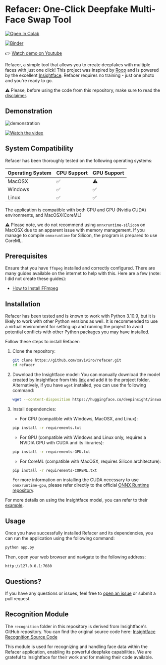 # Refacer: One-Click Deepfake Multi-Face Swap Tool

[![Open In Colab](https://colab.research.google.com/assets/colab-badge.svg)](https://colab.research.google.com/github/victorgeel/reface/blob/main/ReFace.ipynb)

[![Binder](https://mybinder.org/badge_logo.svg)](https://mybinder.org/v2/gh/victorgeel/reface/victorgeel-patch-1?labpath=https%3A%2F%2Fgithub.com%2Fvictorgeel%2Freface%2Fblob%2Fvictorgeel-patch-1%2Fnotebooks%2FRefacer_colab.ipynb)

👉 [Watch demo on Youtube](https://youtu.be/mXk1Ox7B244)

Refacer, a simple tool that allows you to create deepfakes with multiple faces with just one click! This project was inspired by [Roop](https://github.com/s0md3v/roop) and is powered by the excellent [Insightface](https://github.com/deepinsight/insightface). Refacer requires no training - just one photo and you're ready to go.

:warning: Please, before using the code from this repository, make sure to read the [disclaimer](https://github.com/xaviviro/refacer/tree/main#disclaimer).

## Demonstration

![demonstration](demo.gif)

[![Watch the video](https://img.youtube.com/vi/mXk1Ox7B244/maxresdefault.jpg)](https://youtu.be/mXk1Ox7B244)


## System Compatibility

Refacer has been thoroughly tested on the following operating systems:

| Operating System | CPU Support | GPU Support |
| ---------------- | ----------- | ----------- |
| MacOSX           | ✅         | :warning:         |
| Windows          | ✅         | ✅         |
| Linux            | ✅         | ✅         |

The application is compatible with both CPU and GPU (Nvidia CUDA) environments, and MacOSX(CoreML) 

:warning: Please note, we do not recommend using `onnxruntime-silicon` on MacOSX due to an apparent issue with memory management. If you manage to compile `onnxruntime` for Silicon, the program is prepared to use CoreML.

## Prerequisites

Ensure that you have `ffmpeg` installed and correctly configured. There are many guides available on the internet to help with this. Here are a few (note: I did not create these guides):

- [How to Install FFmpeg](https://www.hostinger.com/tutorials/how-to-install-ffmpeg)


## Installation

Refacer has been tested and is known to work with Python 3.10.9, but it is likely to work with other Python versions as well. It is recommended to use a virtual environment for setting up and running the project to avoid potential conflicts with other Python packages you may have installed.

Follow these steps to install Refacer:

1. Clone the repository:
    ```bash
    git clone https://github.com/xaviviro/refacer.git
    cd refacer
    ```

2. Download the Insightface model:
   You can manually download the model created by Insightface from this [link](https://huggingface.co/deepinsight/inswapper/resolve/main/inswapper_128.onnx) and add it to the project folder. Alternatively, if you have `wget` installed, you can use the following command:
    ```bash
    wget --content-disposition https://huggingface.co/deepinsight/inswapper/resolve/main/inswapper_128.onnx
    ```

3. Install dependencies:

    * For CPU (compatible with Windows, MacOSX, and Linux):
    ```bash
    pip install -r requirements.txt
    ```

    * For GPU (compatible with Windows and Linux only, requires a NVIDIA GPU with CUDA and its libraries):
    ```bash
    pip install -r requirements-GPU.txt
    ```

     * For CoreML (compatible with MacOSX, requires Silicon architecture):
    ```bash
    pip install -r requirements-COREML.txt
    ```

    For more information on installing the CUDA necessary to use `onnxruntime-gpu`, please refer directly to the official [ONNX Runtime repository](https://github.com/microsoft/onnxruntime/).

For more details on using the Insightface model, you can refer to their [example](https://github.com/deepinsight/insightface/tree/master/examples/in_swapper).


## Usage

Once you have successfully installed Refacer and its dependencies, you can run the application using the following command:

```bash
python app.py
```

Then, open your web browser and navigate to the following address:

```
http://127.0.0.1:7680
```


## Questions?

If you have any questions or issues, feel free to [open an issue](https://github.com/xaviviro/refacer/issues/new) or submit a pull request.


## Recognition Module

The `recognition` folder in this repository is derived from Insightface's GitHub repository. You can find the original source code here: [Insightface Recognition Source Code](https://github.com/deepinsight/insightface/tree/master/web-demos/src_recognition)

This module is used for recognizing and handling face data within the Refacer application, enabling its powerful deepfake capabilities. We are grateful to Insightface for their work and for making their code available.
